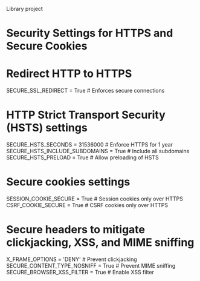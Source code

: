 Library project

# Security Settings for HTTPS and Secure Cookies

# Redirect HTTP to HTTPS
SECURE_SSL_REDIRECT = True  # Enforces secure connections

# HTTP Strict Transport Security (HSTS) settings
SECURE_HSTS_SECONDS = 31536000  # Enforce HTTPS for 1 year
SECURE_HSTS_INCLUDE_SUBDOMAINS = True  # Include all subdomains
SECURE_HSTS_PRELOAD = True  # Allow preloading of HSTS

# Secure cookies settings
SESSION_COOKIE_SECURE = True  # Session cookies only over HTTPS
CSRF_COOKIE_SECURE = True  # CSRF cookies only over HTTPS

# Secure headers to mitigate clickjacking, XSS, and MIME sniffing
X_FRAME_OPTIONS = 'DENY'  # Prevent clickjacking
SECURE_CONTENT_TYPE_NOSNIFF = True  # Prevent MIME sniffing
SECURE_BROWSER_XSS_FILTER = True  # Enable XSS filter
